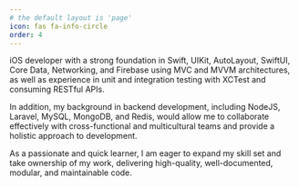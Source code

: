 ```yaml
---
# the default layout is 'page'
icon: fas fa-info-circle
order: 4
---
```


iOS developer with a strong foundation in Swift, UIKit, AutoLayout, SwiftUI, Core Data, Networking, and Firebase using MVC and MVVM architectures, as well as experience in unit and integration testing with XCTest and consuming RESTful APIs. 

In addition, my background in backend development, including NodeJS, Laravel, MySQL, MongoDB, and Redis, would allow me to collaborate effectively with cross-functional and multicultural teams and provide a holistic approach to development.

As a passionate and quick learner, I am eager to expand my skill set and take ownership of my work, delivering high-quality, well-documented, modular, and maintainable code.
